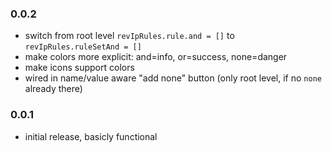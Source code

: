 ### 0.0.2

- switch from root level `revIpRules.rule.and = []` to `revIpRules.ruleSetAnd = []`
- make colors more explicit: and=info, or=success, none=danger
- make icons support colors
- wired in name/value aware "add none" button (only root level, if no `none` already there)

### 0.0.1

- initial release, basicly functional
